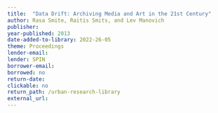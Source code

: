 ```yaml
---
title:  "Data Drift: Archiving Media and Art in the 21st Century"
author: Rasa Smite, Raitis Smits, and Lev Manovich
publisher: 
year-published: 2013
date-added-to-library: 2022-26-05
theme: Proceedings
lender-email:
lender: SPIN 
borrower-email:
borrowed: no
return-date:
clickable: no
return_path: /urban-research-library
external_url: 
---
```

